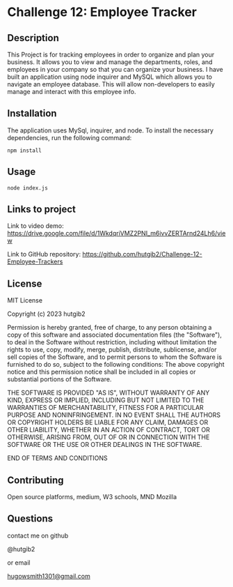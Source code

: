 # Challenge 12: Employee Tracker

## Description

This Project is for tracking employees in order to organize and plan your business. It allows you to view and manage the departments, roles, and employees in your company so that you can organize your business. I have  built an application using node inquirer and MySQL which allows you to navigate an employee database. This will allow non-developers to easily manage and interact with this employee info.

## Installation

The application uses MySql, inquirer, and node. To install the necessary dependencies, run the following command:

```
npm install
```

## Usage

```
node index.js
```
## Links to project

Link to video demo: 
https://drive.google.com/file/d/1WkdqriVMZ2PNI_m6ivvZERTArnd24Lh6/view

Link to GitHub repository: 
https://github.com/hutgib2/Challenge-12-Employee-Trackers

## License

MIT License

Copyright (c) 2023 hutgib2

Permission is hereby granted, free of charge, to any person obtaining a copy of this software and associated documentation files (the "Software"), to deal in the Software without restriction, including without limitation the rights to use, copy, modify, merge, publish, distribute, sublicense, and/or sell copies of the Software, and to permit persons to whom the Software is furnished to do so, subject to the following conditions: The above copyright notice and this permission notice shall be included in all copies or substantial portions of the Software.

THE SOFTWARE IS PROVIDED "AS IS", WITHOUT WARRANTY OF ANY KIND, EXPRESS OR IMPLIED, INCLUDING BUT NOT LIMITED TO THE WARRANTIES OF MERCHANTABILITY, FITNESS FOR A PARTICULAR PURPOSE AND NONINFRINGEMENT. IN NO EVENT SHALL THE AUTHORS OR COPYRIGHT HOLDERS BE LIABLE FOR ANY CLAIM, DAMAGES OR OTHER LIABILITY, WHETHER IN AN ACTION OF CONTRACT, TORT OR OTHERWISE, ARISING FROM, OUT OF OR IN CONNECTION WITH THE SOFTWARE OR THE USE OR OTHER DEALINGS IN THE SOFTWARE.


END OF TERMS AND CONDITIONS

## Contributing
Open source platforms, medium, W3 schools, MND Mozilla


## Questions

contact me on github

@hutgib2

or email

hugowsmith1301@gmail.com